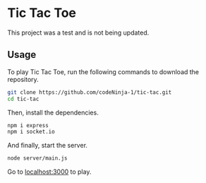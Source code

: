 # Tic Tac Toe

This project was a test and is not being updated.

## Usage
To play Tic Tac Toe, run the following commands to download the repository.
```sh
git clone https://github.com/codeNinja-1/tic-tac.git
cd tic-tac
```

Then, install the dependencies.
```sh
npm i express
npm i socket.io
```
And finally, start the server.
```sh
node server/main.js
```
Go to [localhost:3000](http://localhost:3000) to play.
